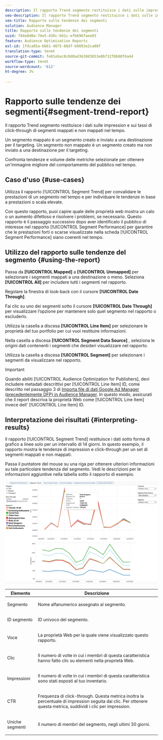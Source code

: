 ```yaml
---
description: Il rapporto Trend segmento restituisce i dati sulle impression e sui tassi di click-through di segmenti mappati e non mappati nel tempo. Un segmento mappato è un segmento creato e inviato a una destinazione per il targeting. Un segmento non mappato è un segmento creato ma non inviato a una destinazione per il targeting. Confronta tendenze e volume delle metriche selezionate per ottenere un'immagine migliore del comportamento del pubblico nel tempo.
seo-description: Il rapporto Trend segmento restituisce i dati sulle impression e sui tassi di click-through di segmenti mappati e non mappati nel tempo. Un segmento mappato è un segmento creato e inviato a una destinazione per il targeting. Un segmento non mappato è un segmento creato ma non inviato a una destinazione per il targeting. Confronta tendenze e volume delle metriche selezionate per ottenere un'immagine migliore del comportamento del pubblico nel tempo.
seo-title: Rapporto sulle tendenze dei segmenti
solution: Audience Manager
title: Rapporto sulle tendenze dei segmenti
uuid: f84e8d0a-74e5-430c-b61c-efb696faee93
feature: Audience Optimization Reports
exl-id: 1fdca05a-b661-4875-88d7-b0893e2ca08f
translation-type: tm+mt
source-git-commit: fe01ebac8c0d0ad3630d3853e0bf32f0b00f6a44
workflow-type: tm+mt
source-wordcount: '612'
ht-degree: 3%

---
```


# Rapporto sulle tendenze dei segmenti{#segment-trend-report}

Il rapporto Trend segmento restituisce i dati sulle impression e sui tassi di click-through di segmenti mappati e non mappati nel tempo.

Un segmento mappato è un segmento creato e inviato a una destinazione per il targeting. Un segmento non mappato è un segmento creato ma non inviato a una destinazione per il targeting.

Confronta tendenze e volume delle metriche selezionate per ottenere un&#39;immagine migliore del comportamento del pubblico nel tempo.

## Caso d&#39;uso {#use-cases}

Utilizza il rapporto [!UICONTROL Segment Trend] per convalidare le prestazioni di un segmento nel tempo e per individuare le tendenze in base a prestazioni o scala elevate.

Con questo rapporto, puoi capire quale delle proprietà web mostra un calo o un aumento difettoso e risolvere i problemi, se necessario. Questo rapporto è il passaggio successivo dopo aver identificato il pubblico di interesse nel rapporto [!UICONTROL Segment Performance] per garantire che le prestazioni forti o scarse visualizzate nella scheda [!UICONTROL Segment Performance] siano coerenti nel tempo.

## Utilizzo del rapporto sulle tendenze del segmento {#using-the-report}

Passa da **[!UICONTROL Mapped]** a **[!UICONTROL Unmapped]** per selezionare i segmenti mappati a una destinazione o meno. Seleziona **[!UICONTROL All]** per includere tutti i segmenti nel rapporto.

Regolare la finestra di look-back con il cursore **[!UICONTROL Date Through]**.

Fai clic su uno dei segmenti sotto il cursore **[!UICONTROL Date Through]** per visualizzare l’opzione per mantenere solo quel segmento nel rapporto o escluderlo.

Utilizza la casella a discesa **[!UICONTROL Line Item]** per selezionare le proprietà del tuo portfolio per cui vuoi restituire informazioni.

Nella casella a discesa **[!UICONTROL Segment Data Source]** , seleziona le origini dati contenenti i segmenti che desideri visualizzare nel rapporto.

Utilizza la casella a discesa **[!UICONTROL Segment]** per selezionare i segmenti da visualizzare nel rapporto.

>[!IMPORTANT]
>
>Quando abiliti [!UICONTROL Audience Optimization for Publishers], devi includere metadati descrittivi per [!UICONTROL Line Item] ID, come descritto nel passaggio 3 di [Importa file di dati Google Ad Manager (precedentemente DFP) in Audience Manager](../../../reporting/audience-optimization-reports/aor-publishers/import-dfp.md). In questo modo, assicurati che il report descriva la proprietà Web come [!UICONTROL Line Item] invece dell&#39; [!UICONTROL Line Item] ID.

## Interpretazione dei risultati {#interpreting-results}

Il rapporto [!UICONTROL Segment Trend] restituisce i dati sotto forma di grafico a linee solo per un intervallo di 14 giorni. In questo esempio, il rapporto mostra le tendenze di impression e click-through per un set di segmenti mappati e non mappati.

Passa il puntatore del mouse su una riga per ottenere ulteriori informazioni su tale particolare tendenza del segmento. Vedi le descrizioni per le informazioni aggiuntive nella tabella sotto il rapporto di esempio.

![](assets/publisher_segment_trend.png)

<table id="table_AFE2540583C34835B04584693ADFD26A"> 
 <thead> 
  <tr> 
   <th colname="col1" class="entry"> Elemento </th> 
   <th colname="col2" class="entry"> Descrizione </th> 
  </tr>
 </thead>
 <tbody> 
  <tr> 
   <td colname="col1"> <p><span class="wintitle"> Segmento</span> </p> </td> 
   <td colname="col2"> <p>Nome alfanumerico assegnato al segmento. </p> </td> 
  </tr> 
  <tr> 
   <td colname="col1"> <p><span class="wintitle"> ID segmento</span> </p> </td> 
   <td colname="col2"> <p>ID univoco del segmento. </p> </td> 
  </tr> 
  <tr> 
   <td colname="col1"> <p><span class="wintitle"> Voce</span> </p> </td> 
   <td colname="col2"> <p>La proprietà Web per la quale viene visualizzato questo rapporto. </p> </td> 
  </tr> 
  <tr> 
   <td colname="col1"> <p><span class="wintitle"> Clic</span> </p> </td> 
   <td colname="col2"> <p>Il numero di volte in cui i membri di questa caratteristica hanno fatto clic su elementi nella proprietà Web. </p> </td> 
  </tr> 
  <tr> 
   <td colname="col1"> <p><span class="wintitle"> Impressioni</span> </p> </td> 
   <td colname="col2"> <p>Il numero di volte in cui i membri di questa caratteristica sono stati esposti al tuo inventario. </p> </td> 
  </tr> 
  <tr> 
   <td colname="col1"> <p><span class="wintitle"> CTR</span> </p> </td> 
   <td colname="col2"> <p>Frequenza di click-through. Questa metrica inoltra la percentuale di impression seguita dai clic. Per ottenere questa metrica, suddividi i clic per impression. </p> </td> 
  </tr> 
  <tr> 
   <td colname="col1"> <p><span class="wintitle"> Uniche segmenti</span> </p> </td> 
   <td colname="col2"> <p>Il numero di membri del segmento, negli ultimi 30 giorni. </p> </td> 
  </tr> 
 </tbody> 
</table>
